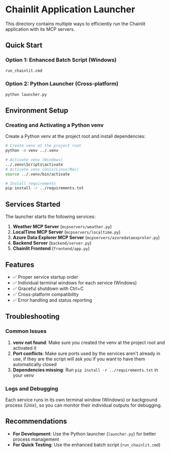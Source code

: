 # Chainlit Application Launcher

This directory contains multiple ways to efficiently run the Chainlit application with its MCP servers.

## Quick Start

### Option 1: Enhanced Batch Script (Windows)
```cmd
run_chainlit.cmd
```

### Option 2: Python Launcher (Cross-platform)
```bash
python launcher.py
```

## Environment Setup

### Creating and Activating a Python venv

Create a Python venv at the project root and install dependencies:

```bash
# Create venv at the project root
python -m venv ../.venv

# Activate venv (Windows)
../.venv\Scripts\activate
# Activate venv (Unix/Linux/Mac)
source ../.venv/bin/activate

# Install requirements
pip install -r ../requirements.txt
```

## Services Started

The launcher starts the following services:

1. **Weather MCP Server** (`mcpservers/weather.py`)
2. **LocalTime MCP Server** (`mcpservers/localtime.py`)
3. **Azure Data Explorer MCP Server** (`mcpservers/azuredataexproler.py`)
4. **Backend Server** (`backend/server.py`)
5. **Chainlit Frontend** (`frontend/app.py`)

## Features

- ✅ Proper service startup order
- ✅ Individual terminal windows for each service (Windows)
- ✅ Graceful shutdown with Ctrl+C
- ✅ Cross-platform compatibility
- ✅ Error handling and status reporting

## Troubleshooting

### Common Issues

1. **venv not found**: Make sure you created the venv at the project root and activated it
2. **Port conflicts**: Make sure ports used by the services aren't already in use, if they are the script will ask you if you want to have them automatically closed
3. **Dependencies missing**: Run `pip install -r ../requirements.txt` in your venv

### Logs and Debugging

Each service runs in its own terminal window (Windows) or background process (Unix), so you can monitor their individual outputs for debugging.

## Recommendations

- **For Development**: Use the Python launcher (`launcher.py`) for better process management
- **For Quick Testing**: Use the enhanced batch script (`run_chainlit.cmd`)
